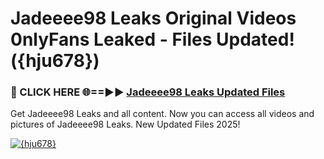 # Jadeeee98 Leaks Original Videos 0nlyFans Leaked - Files Updated! ({hju678})

<h3>🔴 CLICK HERE 🌐==►► <a href="https://tinyurl.com/ms9xzufz" rel="nofollow">Jadeeee98 Leaks Updated Files</a></h3>

Get Jadeeee98 Leaks and all content. Now you can access all videos and pictures of Jadeeee98 Leaks. New Updated Files 2025!

[![{hju678}](https://i.imgur.com/PQ7UWWw.gif)](https://tinyurl.com/ms9xzufz)